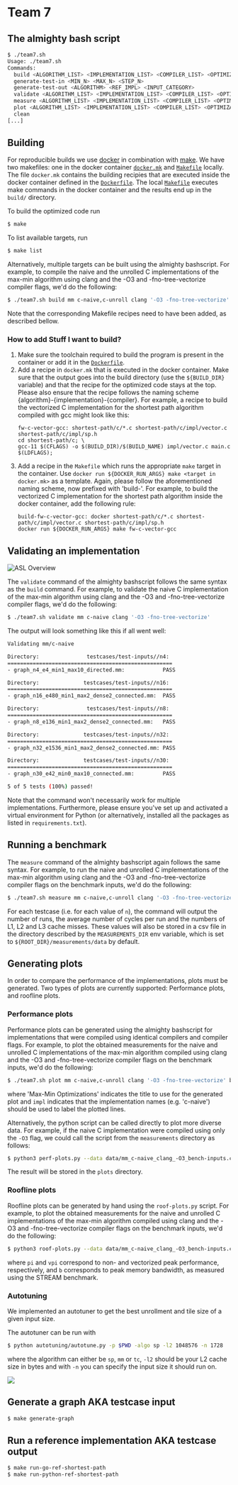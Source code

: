# Team 7

## The almighty bash script

```bash
$ ./team7.sh
Usage: ./team7.sh
Commands:
  build <ALGORITHM_LIST> <IMPLEMENTATION_LIST> <COMPILER_LIST> <OPTIMIZATIONS_LIST>
  generate-test-in <MIN_N> <MAX_N> <STEP_N>
  generate-test-out <ALGORITHM> <REF_IMPL> <INPUT_CATEGORY>
  validate <ALGORITHM_LIST> <IMPLEMENTATION_LIST> <COMPILER_LIST> <OPTIMIZATIONS_LIST> (<TESTCASES>)
  measure <ALGORITHM_LIST> <IMPLEMENTATION_LIST> <COMPILER_LIST> <OPTIMIZATIONS_LIST> (<INPUT_CATEGORY>)
  plot <ALGORITHM_LIST> <IMPLEMENTATION_LIST> <COMPILER_LIST> <OPTIMIZATIONS_LIST> (<INPUT_CATEGORY>) <PLOT_TITLE> (<PLOT_LABELS_LIST>)
  clean
[...]
```

## Building

For reproducible builds we use [docker](https://www.docker.com/get-started) in combination with [make](https://www.gnu.org/software/make).
We have two makefiles: one in the docker container [`docker.mk`](docker.mk) and [`Makefile`](Makefile) locally.
The file `docker.mk` contains the building recipies that are executed inside the docker container defined in
the [`Dockerfile`](Dockerfile). The local [`Makefile`](Makefile) executes make commands in the docker container
and the results end up in the `build/` directory.

To build the optimized code run

```bash
$ make
```

To list available targets, run

```bash
$ make list
```

Alternatively, multiple targets can be built using the almighty bashscript. For example, to compile the naive and the unrolled C implementations of the max-min algorithm using clang and the -O3 and -fno-tree-vectorize compiler flags, we'd do the following:

```bash
$ ./team7.sh build mm c-naive,c-unroll clang '-O3 -fno-tree-vectorize'
```

Note that the corresponding Makefile recipes need to have been added, as described bellow.

### How to add Stuff I want to build?

1. Make sure the toolchain required to build the program is present in the container or add it in the [`Dockerfile`](Dockerfile).
2. Add a recipe in `docker.mk` that is executed in the docker container. Make sure that the output goes
   into the build directory (use the `${BUILD_DIR}` variable) and that the recipe for the optimized code
   stays at the top. Please also ensure that the recipe follows the naming scheme {algorithm}-{implementation}-{compiler}. For example, a recipe to build the vectorized C implementation for the shortest path algorithm compiled with gcc might look like this:
   ```make
   fw-c-vector-gcc: shortest-path/c/*.c shortest-path/c/impl/vector.c shortest-path/c/impl/sp.h
   cd shortest-path/c; \
   gcc-11 $(CFLAGS) -o $(BUILD_DIR)/$(BUILD_NAME) impl/vector.c main.c $(LDFLAGS);
   ```
3. Add a recipe in the `Makefile` which runs the appropriate `make` target in the container. Use
   `docker run ${DOCKER_RUN_ARGS} make <target in docker.mk>` as a template. Again, please follow the aforementioned naming scheme, now prefixed with 'build-'. For example, to build the vectorized C implementation for the shortest path algorithm inside the docker container, add the following rule:
   ```make
   build-fw-c-vector-gcc: docker shortest-path/c/*.c shortest-path/c/impl/vector.c shortest-path/c/impl/sp.h
   docker run ${DOCKER_RUN_ARGS} make fw-c-vector-gcc
   ```

## Validating an implementation

![ASL Overview](./assets/ASL_Overview.png)

The `validate` command of the almighty bashscript follows the same syntax as the `build` command. For example, to validate the naive C implementation of the max-min algorithm using clang and the -O3 and -fno-tree-vectorize compiler flags, we'd do the following:

```bash
$ ./team7.sh validate mm c-naive clang '-O3 -fno-tree-vectorize'
```

The output will look something like this if all went well:

```bash
Validating mm/c-naive

Directory:               testcases/test-inputs//n4:
====================================================
- graph_n4_e4_min1_max10_directed.mm:            PASS

Directory:              testcases/test-inputs//n16:
====================================================
- graph_n16_e480_min1_max2_dense2_connected.mm:  PASS

Directory:               testcases/test-inputs//n8:
====================================================
- graph_n8_e136_min1_max2_dense2_connected.mm:   PASS

Directory:              testcases/test-inputs//n32:
====================================================
- graph_n32_e1536_min1_max2_dense2_connected.mm: PASS

Directory:              testcases/test-inputs//n30:
====================================================
- graph_n30_e42_min0_max10_connected.mm:         PASS

5 of 5 tests (100%) passed!
```

Note that the command won't necessarily work for multiple implementations. Furthermore, please ensure you've set up and activated a virtual environment for Python (or alternatively, installed all the packages as listed in `requirements.txt`).

## Running a benchmark

The `measure` command of the almighty bashscript again follows the same syntax. For example, to run the naive and unrolled C implementations of the max-min algorithm using clang and the -O3 and -fno-tree-vectorize compiler flags on the benchmark inputs, we'd do the following:

```bash
$ ./team7.sh measure mm c-naive,c-unroll clang '-O3 -fno-tree-vectorize' bench-inputs
```

For each testcase (i.e. for each value of `n`), the command will output the number of runs, the average number of cycles per run and the numbers of L1, L2 and L3 cache misses. These values will also be stored in a csv file in the directory described by the `MEASUREMENTS_DIR` env variable, which is set to `${ROOT_DIR}/measurements/data` by default.

## Generating plots

In order to compare the performance of the implementations, plots must be generated. Two types of plots are currently supported: Performance plots, and roofline plots.

### Performance plots

Performance plots can be generated using the almighty bashscript for implementations that were compiled using identical compilers and compiler flags. For example, to plot the obtained measurements for the naive and unrolled C implementations of the max-min algorithm compiled using clang and the -O3 and -fno-tree-vectorize compiler flags on the benchmark inputs, we'd do the following:

```bash
$ ./team7.sh plot mm c-naive,c-unroll clang '-O3 -fno-tree-vectorize' bench-inputs 'Max-Min Optimizations' impl
```

where 'Max-Min Optimizations' indicates the title to use for the generated plot and `impl` indicates that the implementation names (e.g. 'c-naive') should be used to label the plotted lines.

Alternatively, the python script can be called directly to plot more diverse data. For example, if the naive C implementation were compiled using only the `-O3` flag, we could call the script from the `measurements` directory as follows:

```bash
$ python3 perf-plots.py --data data/mm_c-naive_clang_-O3_bench-inputs.csv data/mm_c-unroll_clang_-O3_-fno-tree-vectorize_bench-inputs.csv --plot plots --title 'Max-Min Optimizations' --labels impl --output 'mm-optimizations' -pi 2.0 -vpi 8.0
```

The result will be stored in the `plots` directory.

### Roofline plots

Roofline plots can be generated by hand using the `roof-plots.py` script. For example, to plot the obtained measurements for the naive and unrolled C implementations of the max-min algorithm compiled using clang and the -O3 and -fno-tree-vectorize compiler flags on the benchmark inputs, we'd do the following:

```bash
$ python3 roof-plots.py --data data/mm_c-naive_clang_-O3_bench-inputs.csv data/mm_c-unroll_clang_-O3_-fno-tree-vectorize_bench-inputs.csv --plot plots --title 'Max-Min Optimizations' --labels opts --output 'mm-optimizations-roofline' -pi 2.0 -vpi 8.0 -b 32
```

where `pi` and `vpi` correspond to non- and vectorized peak performance, respectively, and `b` corresponds to peak memory bandwidth, as measured using the STREAM benchmark.

### Autotuning

We implemented an autotuner to get the best unrollment and tile size of a given input size.

The autotuner can be run with

```bash
$ python autotuning/autotune.py -p $PWD -algo sp -l2 1048576 -n 1728
```

where the algorithm can either be `sp`, `mm` or `tc`, `-l2` should be your L2 cache size in bytes and with `-n` you can specify the input size it should run on.

![](./assets/autotuning.png)

## Generate a graph AKA testcase input

```bash
$ make generate-graph
```

## Run a reference implementation AKA testcase output

```bash
$ make run-go-ref-shortest-path
$ make run-python-ref-shortest-path
```
